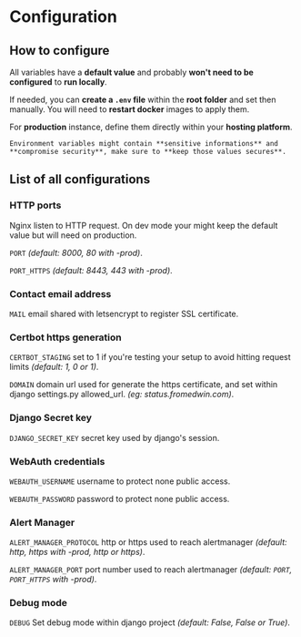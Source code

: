 # Configuration

## How to configure

All variables have a **default value** and probably **won't need to be configured** to **run locally**.

If needed, you can **create a `.env` file** within the **root folder** and set then manually. You will need to **restart docker** images to apply them.

For **production** instance, define them directly within your **hosting platform**. 

```{warning}
Environment variables might contain **sensitive informations** and **compromise security**, make sure to **keep those values secures**.
```

## List of all configurations

### HTTP ports

Nginx listen to HTTP request. On dev mode your might keep the default value but will need on production.

`PORT` *(default: 8000, 80 with -prod)*.

`PORT_HTTPS` *(default: 8443, 443 with -prod)*.

### Contact email address

`MAIL` email shared with letsencrypt to register SSL certificate.

### Certbot https generation

`CERTBOT_STAGING` set to 1 if you're testing your setup to avoid hitting request limits *(default: 1, 0 or 1)*.

`DOMAIN` domain url used for generate the https certificate, and set within django settings.py allowed_url.  *(eg: status.fromedwin.com)*.

### Django Secret key

`DJANGO_SECRET_KEY` secret key used by django's session.

### WebAuth credentials

`WEBAUTH_USERNAME` username to protect none public access.

`WEBAUTH_PASSWORD` password to protect none public access.

### Alert Manager

`ALERT_MANAGER_PROTOCOL` http or https used to reach alertmanager *(default: http, https with -prod, http or https)*.

`ALERT_MANAGER_PORT` port number used to reach alertmanager *(default: `PORT`, `PORT_HTTPS` with -prod)*.

### Debug mode

`DEBUG` Set debug mode within django project *(default: False, False or True)*.
